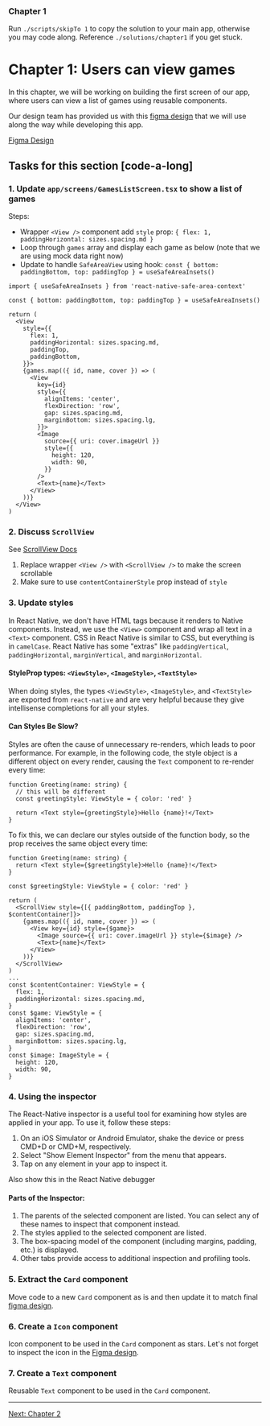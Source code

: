 ### Chapter 1

Run `./scripts/skipTo 1` to copy the solution to your main app, otherwise you may code along. Reference `./solutions/chapter1` if you get stuck.

# Chapter 1: Users can view games

In this chapter, we will be working on building the first screen of our app, where users can view a list of games using reusable components.

Our design team has provided us with this [figma design](https://www.figma.com/design/6Ip46lkbe5Ms1FvccKwOAd/Essentials-Workshop?node-id=0-1&p=f&t=pLCTfl2m8Jx1SkMF-0) that we will use along the way while developing this app.

[Figma Design](https://www.figma.com/design/6Ip46lkbe5Ms1FvccKwOAd/Essentials-Workshop?node-id=728-327&p=f&t=pLCTfl2m8Jx1SkMF-0)

## Tasks for this section [code-a-long]

### 1. Update `app/screens/GamesListScreen.tsx` to show a list of games

Steps:

- Wrapper `<View />` component add `style` prop: `{ flex: 1, paddingHorizontal: sizes.spacing.md }`
- Loop through `games` array and display each game as below (note that we are using mock data right now)
- Update to handle `SafeAreaView` using hook: `const { bottom: paddingBottom, top: paddingTop } = useSafeAreaInsets()`

```tsx
import { useSafeAreaInsets } from 'react-native-safe-area-context'

const { bottom: paddingBottom, top: paddingTop } = useSafeAreaInsets()

return (
  <View
    style={{
      flex: 1,
      paddingHorizontal: sizes.spacing.md,
      paddingTop,
      paddingBottom,
    }}>
    {games.map(({ id, name, cover }) => (
      <View
        key={id}
        style={{
          alignItems: 'center',
          flexDirection: 'row',
          gap: sizes.spacing.md,
          marginBottom: sizes.spacing.lg,
        }}>
        <Image
          source={{ uri: cover.imageUrl }}
          style={{
            height: 120,
            width: 90,
          }}
        />
        <Text>{name}</Text>
      </View>
    ))}
  </View>
)
```

### 2. Discuss `ScrollView`

See [ScrollView Docs](https://reactnative.dev/docs/scrollview)

1. Replace wrapper `<View />` with `<ScrollView />` to make the screen scrollable
2. Make sure to use `contentContainerStyle` prop instead of `style`

### 3. Update styles

In React Native, we don't have HTML tags because it renders to Native components. Instead, we use the `<View>` component and wrap all text in a `<Text>` component. CSS in React Native is similar to CSS, but everything is in `camelCase`. React Native has some "extras" like `paddingVertical`, `paddingHorizontal`, `marginVertical`, and `marginHorizontal`.

#### StyleProp types: `<ViewStyle>`, `<ImageStyle>`, `<TextStyle>`

When doing styles, the types `<ViewStyle>`, `<ImageStyle>`, and `<TextStyle>` are exported from `react-native` and are very helpful because they give intellisense completions for all your styles.

#### Can Styles Be Slow?

Styles are often the cause of unnecessary re-renders, which leads to poor performance. For example, in the following code, the style object is a different object on every render, causing the `Text` component to re-render every time:

```tsx
function Greeting(name: string) {
  // this will be different
  const greetingStyle: ViewStyle = { color: 'red' }

  return <Text style={greetingStyle}>Hello {name}!</Text>
}
```

To fix this, we can declare our styles outside of the function body, so the prop receives the same object every time:

```tsx
function Greeting(name: string) {
  return <Text style={$greetingStyle}>Hello {name}!</Text>
}

const $greetingStyle: ViewStyle = { color: 'red' }
```

```tsx
return (
  <ScrollView style={[{ paddingBottom, paddingTop }, $contentContainer]}>
    {games.map(({ id, name, cover }) => (
      <View key={id} style={$game}>
        <Image source={{ uri: cover.imageUrl }} style={$image} />
        <Text>{name}</Text>
      </View>
    ))}
  </ScrollView>
)
...
const $contentContainer: ViewStyle = {
  flex: 1,
  paddingHorizontal: sizes.spacing.md,
}
const $game: ViewStyle = {
  alignItems: 'center',
  flexDirection: 'row',
  gap: sizes.spacing.md,
  marginBottom: sizes.spacing.lg,
}
const $image: ImageStyle = {
  height: 120,
  width: 90,
}
```

### 4. Using the inspector

The React-Native inspector is a useful tool for examining how styles are applied in your app. To use it, follow these steps:

1. On an iOS Simulator or Android Emulator, shake the device or press CMD+D or CMD+M, respectively.
2. Select "Show Element Inspector" from the menu that appears.
3. Tap on any element in your app to inspect it.

Also show this in the React Native debugger

#### Parts of the Inspector:

1. The parents of the selected component are listed. You can select any of these names to inspect that component instead.
2. The styles applied to the selected component are listed.
3. The box-spacing model of the component (including margins, padding, etc.) is displayed.
4. Other tabs provide access to additional inspection and profiling tools.

### 5. Extract the `Card` component

Move code to a new `Card` component as is and then update it to match final [figma design](https://www.figma.com/design/6Ip46lkbe5Ms1FvccKwOAd/Essentials-Workshop?node-id=18-242&p=f&t=pLCTfl2m8Jx1SkMF-0).

### 6. Create a `Icon` component

Icon component to be used in the `Card` component as stars. Let's not forget to inspect the icon in the [Figma design](https://www.figma.com/design/6Ip46lkbe5Ms1FvccKwOAd/Essentials-Workshop?node-id=16-91&p=f&t=pLCTfl2m8Jx1SkMF-0).

### 7. Create a `Text` component

Reusable `Text` component to be used in the `Card` component.

---

[Next: Chapter 2](./chapter02.md)
